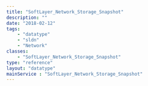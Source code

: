 ```yaml
---
title: "SoftLayer_Network_Storage_Snapshot"
description: ""
date: "2018-02-12"
tags:
    - "datatype"
    - "sldn"
    - "Network"
classes:
    - "SoftLayer_Network_Storage_Snapshot"
type: "reference"
layout: "datatype"
mainService : "SoftLayer_Network_Storage_Snapshot"
---
```

